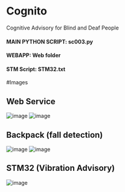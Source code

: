# Cognito
Cognitive Advisory for Blind and Deaf People
#### MAIN PYTHON SCRIPT: sc003.py
#### WEBAPP: Web folder
#### STM Script: STM32.txt
#Images
## Web Service
![image](https://user-images.githubusercontent.com/19478700/166134211-9a30633a-07d3-41e9-9512-0d63f564f0dc.png)
![image](https://user-images.githubusercontent.com/19478700/166341205-0eed8214-8601-46f2-b32c-f3c8983d7a7f.png)

## Backpack (fall detection)
![image](https://user-images.githubusercontent.com/19478700/166341059-54bd9799-b994-4baf-a46c-2e67ae32cf4d.png)
![image](https://user-images.githubusercontent.com/19478700/166341074-a48ba5df-22d6-4661-8fdc-5ee7f4aec160.png)

## STM32 (Vibration Advisory)
![image](https://user-images.githubusercontent.com/19478700/166341090-6aed6514-8016-4353-8366-a95cf479f5d6.png)
